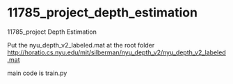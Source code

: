 # 11785_project_depth_estimation
11785_project Depth Estimation

Put the nyu_depth_v2_labeled.mat at the root folder
http://horatio.cs.nyu.edu/mit/silberman/nyu_depth_v2/nyu_depth_v2_labeled.mat

main code is train.py
